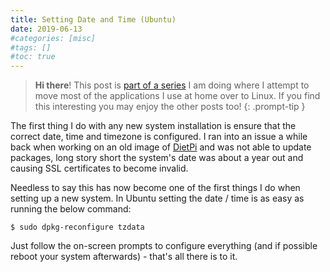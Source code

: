 ```yaml
---
title: Setting Date and Time (Ubuntu)
date: 2019-06-13
#categories: [misc]
#tags: []
#toc: true
---
```


> **Hi there**! This post is [part of a series](https://www.richardn.ca/series/#home-server-revamp-2019) I am doing where I attempt to move most of the applications I use at home over to Linux. If you find this interesting you may enjoy the other posts too!
{: .prompt-tip }

The first thing I do with any new system installation is ensure that the correct date, time and timezone is configured. I ran into an issue a while back when working on an old image of [DietPi](https://dietpi.com/) and was not able to update packages, long story short the system's date was about a year out and causing SSL certificates to become invalid.

Needless to say this has now become one of the first things I do when setting up a new system. In Ubuntu setting the date / time is as easy as running the below command:

```shell
$ sudo dpkg-reconfigure tzdata
```

Just follow the on-screen prompts to configure everything (and if possible reboot your system afterwards) - that's all there is to it.
